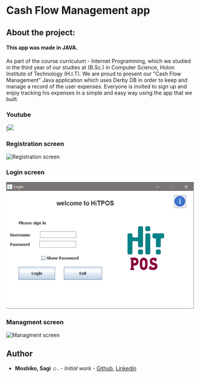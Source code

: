 # Cash Flow Management app

## About the project:
#### This app was made in JAVA.
As part of the course curriculum - Internet Programming, which we studied in the third year of our studies at (B.Sc.) in Computer Science, Holon Institute of Technology (H.I.T). 
We are proud to present our "Cash Flow Management" Java application which uses Derby DB in order to keep and manage a record of the user expenses.
Everyone is invited to sign up and enjoy tracking his expenses in a simple and easy way using the app that we built.
### Youtube
[!<img src="https://github.com/galsreshef/SuperMarket-Management/blob/master/SuperMarket-Management/Screenshots/youtube.png" width="500">
](https://www.youtube.com/watch?v=VoEc_VFcDWc "YouTube Video")

### Registration screen
![Registration screen](https://github.com/galsreshef/SuperMarket-Management/blob/master/SuperMarket-Management/Screenshots/main%20screen.png)

### Login screen
![Login screen](https://github.com/galsreshef/SuperMarket-Management/blob/master/SuperMarket-Management/Screenshots/Log%20in%20screen.png)

### Managment screen
![Managment screen](https://github.com/galsreshef/SuperMarket-Management/blob/master/SuperMarket-Management/Screenshots/Managment%20screen.png)

## Author
* **Moshiko, Sagi ☺.** - *Initial work* - [Github](https://github.com/moshe15), [Linkedin](http://www.linkedin.com/in/moshiko-davila-618718166)
